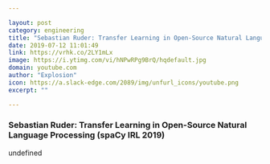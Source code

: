 ```yaml
---

layout: post
category: engineering
title: "Sebastian Ruder: Transfer Learning in Open-Source Natural Language Processing (spaCy IRL 2019)"
date: 2019-07-12 11:01:49
link: https://vrhk.co/2LY1mLx
image: https://i.ytimg.com/vi/hNPwRPg9BrQ/hqdefault.jpg
domain: youtube.com
author: "Explosion"
icon: https://a.slack-edge.com/2089/img/unfurl_icons/youtube.png
excerpt: ""

---
```


### Sebastian Ruder: Transfer Learning in Open-Source Natural Language Processing (spaCy IRL 2019)

undefined